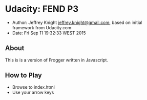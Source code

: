 Udacity: FEND P3
===
- Author: Jeffrey Knight <jeffrey.knight@gmail.com>, based on initial framework from Udacity.com
- Date: Fri Sep 11 19:32:33 WEST 2015

About
---
This is is a version of Frogger written in Javascript.

How to Play
---
- Browse to index.html
- Use your arrow keys






